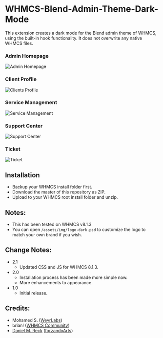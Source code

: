 # WHMCS-Blend-Admin-Theme-Dark-Mode
This extension creates a dark mode for the Blend admin theme of WHMCS, using the built-in hook functionality.  It does not overwrite any native WHMCS files.

### Admin Homepage
![Admin Homepage](https://raw.githubusercontent.com/danielmreck/WHMCS-Blend-Admin-Theme-Dark-Mode/master/screenshots/Screen%20Shot%202021-03-16%20at%2020.13.51%20v8.1.3%20Admin%20Homepage.png)

### Client Profile
![Clients Profile](https://raw.githubusercontent.com/danielmreck/WHMCS-Blend-Admin-Theme-Dark-Mode/master/screenshots/Screen%20Shot%202021-03-16%20at%2020.25.27%20v8.1.3%20Client%20Service%20Management.png)

### Service Management
![Service Management](https://raw.githubusercontent.com/danielmreck/WHMCS-Blend-Admin-Theme-Dark-Mode/master/screenshots/Screen%20Shot%202021-03-16%20at%2020.25.27%20v8.1.3%20Client%20Service%20Management.png)

### Support Center
![Support Center](https://raw.githubusercontent.com/danielmreck/WHMCS-Blend-Admin-Theme-Dark-Mode/master/screenshots/Screen%20Shot%202021-03-16%20at%2020.28.24%20v8.1.3%20Support%20Center.png)

### Ticket
![Ticket](https://raw.githubusercontent.com/danielmreck/WHMCS-Blend-Admin-Theme-Dark-Mode/master/screenshots/Screen%20Shot%202021-03-16%20at%2020.31.28%20v8.1.3%20Ticket.png)


## Installation
* Backup your WHMCS install folder first.
* Download the master of this repository as ZIP.
* Upload to your WHMCS root install folder and unzip.

## Notes:
* This has been tested on WHMCS v8.1.3
* You can open `/assets/img/logo-dark.psd` to customize the logo to match your own brand if you wish.

## Change Notes:
- 2.1
    - Updated CSS and JS for WHMCS 8.1.3.
- 2.0
    - Installation process has been made more simple now.
    - More enhancements to appearance.
- 1.0
    - Initial release.

## Credits:
* Mohamed S. ([WevrLabs](https://wevrlabs.net))
* brian! ([WHMCS Community](https://whmcs.community/profile/210329-brian/))
* [Daniel M. Reck](https://github.com/danielmreck/) ([forzandoArts](https://forzando.art/digital))
